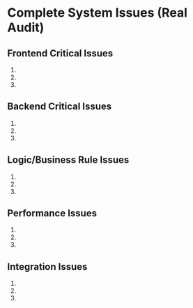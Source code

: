 # Complete System Issues (Real Audit)

## Frontend Critical Issues
1. 
2.
3.

## Backend Critical Issues
1.
2.
3.

## Logic/Business Rule Issues
1.
2.
3.

## Performance Issues
1.
2.
3.

## Integration Issues
1.
2.
3.
